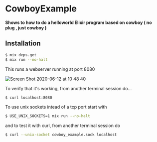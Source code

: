 # CowboyExample

**Shows to how to do a helloworld Elixir program based on cowboy ( no plug , just cowboy )**

## Installation

```bash
$ mix deps.get
$ mix run --no-halt
```

This runs a webserver running at port 8080

![Screen Shot 2020-06-12 at 10 48 40](https://user-images.githubusercontent.com/29124/84521250-56d59380-ac9a-11ea-8dc8-7d1051bad11c.png)

To verify that it's working, from another terminal session do...

```bash
$ curl localhost:8080
```

To use unix sockets intead of a tcp port start with

```bash
$ USE_UNIX_SOCKETS=1 mix run --no-halt
```

and to test it with curl, from another terminal session do

```bash
$ curl --unix-socket cowboy_example.sock localhost
```

